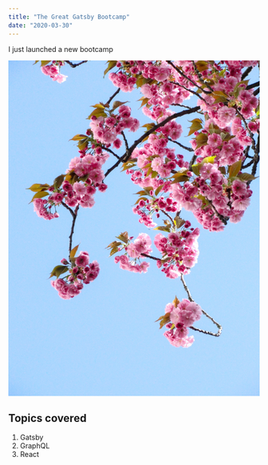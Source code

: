 ```yaml
---
title: "The Great Gatsby Bootcamp"
date: "2020-03-30"
---
```


I just launched a new bootcamp

![grass](./image.jpg)

## Topics covered

1. Gatsby
2. GraphQL
3. React
